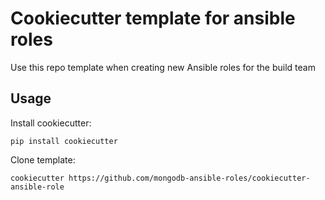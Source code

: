 Cookiecutter template for ansible roles
==============================

Use this repo template when creating new Ansible roles for the build team

Usage
-----

Install cookiecutter:
```
pip install cookiecutter
```

Clone template:
```
cookiecutter https://github.com/mongodb-ansible-roles/cookiecutter-ansible-role
```
